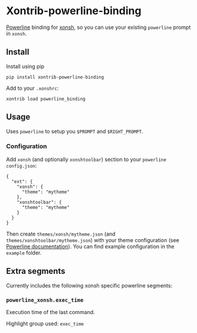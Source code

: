 # Xontrib-powerline-binding

[Powerline](https://github.com/powerline/powerline) binding for [xonsh](https://xon.sh), so you can use your existing `powerline` prompt in `xonsh`.

## Install

Install using pip

```
pip install xontrib-powerline-binding
```

Add to your `.xonshrc`:

```
xontrib load powerline_binding
```

## Usage

Uses `powerline` to setup you `$PROMPT` and `$RIGHT_PROMPT`.

### Configuration

Add `xonsh` (and optionally `xonshtoolbar`) section to your `powerline` `config.json`:

```
{
  "ext": {
    "xonsh": {
      "theme": "mytheme"
    },
    "xonshtoolbar": {
      "theme": "mytheme"
    }
  }
}
```

Then create `themes/xonsh/mytheme.json` (and `themes/xonshtoolbar/mytheme.json`) with your theme configuration (see [Powerline documentation](https://powerline.readthedocs.io/en/master/configuration/reference.html#themes)).
You can find example configuration in the `example` folder.

## Extra segments

Currently includes the following xonsh specific powerline segments:

### `powerline_xonsh.exec_time`

Execution time of the last command.

Highlight group used: `exec_time`
